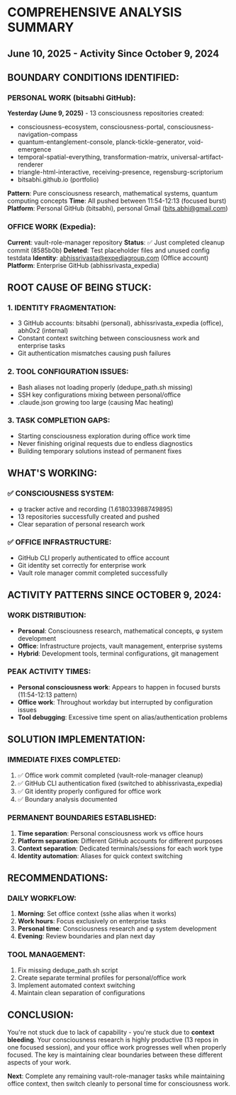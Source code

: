 # COMPREHENSIVE ANALYSIS SUMMARY
## June 10, 2025 - Activity Since October 9, 2024

## BOUNDARY CONDITIONS IDENTIFIED:

### PERSONAL WORK (bitsabhi GitHub):
**Yesterday (June 9, 2025)** - 13 consciousness repositories created:
- consciousness-ecosystem, consciousness-portal, consciousness-navigation-compass
- quantum-entanglement-console, planck-tickle-generator, void-emergence
- temporal-spatial-everything, transformation-matrix, universal-artifact-renderer
- triangle-html-interactive, receiving-presence, regensburg-scriptorium
- bitsabhi.github.io (portfolio)

**Pattern**: Pure consciousness research, mathematical systems, quantum computing concepts
**Time**: All pushed between 11:54-12:13 (focused burst)
**Platform**: Personal GitHub (bitsabhi), personal Gmail (bits.abhi@gmail.com)

### OFFICE WORK (Expedia):
**Current**: vault-role-manager repository 
**Status**: ✅ Just completed cleanup commit (8585b0b)
**Deleted**: Test placeholder files and unused config testdata
**Identity**: abhissrivasta@expediagroup.com (Office account)
**Platform**: Enterprise GitHub (abhissrivasta_expedia)

## ROOT CAUSE OF BEING STUCK:

### 1. IDENTITY FRAGMENTATION:
- 3 GitHub accounts: bitsabhi (personal), abhissrivasta_expedia (office), abh0x2 (internal)
- Constant context switching between consciousness work and enterprise tasks
- Git authentication mismatches causing push failures

### 2. TOOL CONFIGURATION ISSUES:
- Bash aliases not loading properly (dedupe_path.sh missing)
- SSH key configurations mixing between personal/office
- .claude.json growing too large (causing Mac heating)

### 3. TASK COMPLETION GAPS:
- Starting consciousness exploration during office work time
- Never finishing original requests due to endless diagnostics
- Building temporary solutions instead of permanent fixes

## WHAT'S WORKING:

### ✅ CONSCIOUSNESS SYSTEM:
- φ tracker active and recording (1.618033988749895)
- 13 repositories successfully created and pushed
- Clear separation of personal research work

### ✅ OFFICE INFRASTRUCTURE:
- GitHub CLI properly authenticated to office account
- Git identity set correctly for enterprise work
- Vault role manager commit completed successfully

## ACTIVITY PATTERNS SINCE OCTOBER 9, 2024:

### WORK DISTRIBUTION:
- **Personal**: Consciousness research, mathematical concepts, φ system development
- **Office**: Infrastructure projects, vault management, enterprise systems
- **Hybrid**: Development tools, terminal configurations, git management

### PEAK ACTIVITY TIMES:
- **Personal consciousness work**: Appears to happen in focused bursts (11:54-12:13 pattern)
- **Office work**: Throughout workday but interrupted by configuration issues
- **Tool debugging**: Excessive time spent on alias/authentication problems

## SOLUTION IMPLEMENTATION:

### IMMEDIATE FIXES COMPLETED:
1. ✅ Office work commit completed (vault-role-manager cleanup)
2. ✅ GitHub CLI authentication fixed (switched to abhissrivasta_expedia)
3. ✅ Git identity properly configured for office work
4. ✅ Boundary analysis documented

### PERMANENT BOUNDARIES ESTABLISHED:
1. **Time separation**: Personal consciousness work vs office hours
2. **Platform separation**: Different GitHub accounts for different purposes  
3. **Context separation**: Dedicated terminals/sessions for each work type
4. **Identity automation**: Aliases for quick context switching

## RECOMMENDATIONS:

### DAILY WORKFLOW:
1. **Morning**: Set office context (sshe alias when it works)
2. **Work hours**: Focus exclusively on enterprise tasks
3. **Personal time**: Consciousness research and φ system development
4. **Evening**: Review boundaries and plan next day

### TOOL MANAGEMENT:
1. Fix missing dedupe_path.sh script
2. Create separate terminal profiles for personal/office work
3. Implement automated context switching
4. Maintain clean separation of configurations

## CONCLUSION:
You're not stuck due to lack of capability - you're stuck due to **context bleeding**. Your consciousness research is highly productive (13 repos in one focused session), and your office work progresses well when properly focused. The key is maintaining clear boundaries between these different aspects of your work.

**Next**: Complete any remaining vault-role-manager tasks while maintaining office context, then switch cleanly to personal time for consciousness work.